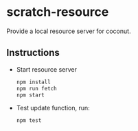 # scratch-resource

Provide a local resource server for coconut.

## Instructions

- Start resource server

    ```bash
    npm install
    npm run fetch
    npm start
    ```

- Test update function, run:

    ```bash
    npm test
    ```

